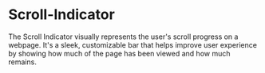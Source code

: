 # Scroll-Indicator
The Scroll Indicator visually represents the user's scroll progress on a webpage. It's a sleek, customizable bar that helps improve user experience by showing how much of the page has been viewed and how much remains.
